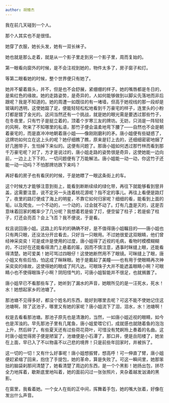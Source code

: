 ```yaml
---
author: 胡臻杰
---
```


我在前几天碰到一个人。

那个人其实也不是很怪。

她穿了衣服，她长头发，她有一双长袜子。

她也就是那么走着，就是从一个影子里走到另一个影子里，周而复始的。

第一眼看向窗外的时候，是不会注视到她的，物件太多了，房子窗子和灯。

等第二眼看她的时候，整个世界便只有她了。

她并不颦着眉头，并不，但是也不会舒展，紧绷绷的样子。她的嘴唇都是冬日的，是紫红色的缘故。她的走路姿势，是奇异的，人如何能够做到以脚尖先落地而非后跟呢？我是不知道的。她的周遭一如既往的有一堵墙，但高于她视线的那一段却是玻璃的透明，这使她踮了足，便能轻轻松松地看到千万豪宅的样子，连里头的小粉灯都是镀了金光的。这间当然还有一个挑战，就是她的眼光需是要透过那些竹子，在冬夜里，只有竹子是挺立着的，顶着个岁寒三友的牌坊。无妨，只消是一阵轻轻的风啊，吹来了不知哪里的私语，那竹子便会温柔地弯下腰了——自然也不会是朝着豪宅的，而是直冲冲地朝着唐小姐——像刚刚磨利的矛。唐小姐便有些疑惑了，这牌坊如何立在这上头的呢？她仔细瞧了瞧，原来是钉上去的，还细细密密地捆了好几圈带子，生怕掉下来似的。这便有问题了。那唐小姐如何透过那竹林而看到那千万豪宅呢？对了，方才是说过的，唐小姐走路的姿势很是奇异，这使她能一边向前，一边上上下下的，一切问题便有了万能解法。唐小姐能一动一动，你这竹子还能一动一动吗？不怕那牌坊跌下来吗？

再好看的房子也有看厌的时候，于是她瞟了一眼这条街上的车。

这个时候方才能够注意到街上，能看到断断续续的绿化带，再往下就能够看到窨井盖，这需要注意，说不定另一头连着桃花源呢？指不定的事儿。再往上看便是路灯了，夜里的路灯便成了海上的明星，不靠它如何归家呢？细细的看，能看到上面的垢，以及爬虫，一个不动的，一个动的，过会就不动了。灯有几盏是灭的，这是否意味着回家的概率少了几分呢？我想着若是偷了灯，便空留了柱子；若是偷了柱子，灯还会亮否？会上飞否？我不便说，于是看。

权且说回唐小姐。这路上的车的的确确不好，是不值得唐小姐瞩目的——唐小姐也只有两只眼，还没法分开岔看去，只好当一只眼用。不过她很爱这双眼睛，他们曾经神采奕奕！可是或许是使用的过度，唐小姐得了近视的毛病，看物时模模糊糊的，不过好在还能看得清门上悬着的匾，因而不慎注意，遇事时眯缝上眼，还能看得清楚。她可爱美！她可骂过四眼仔！这使她断然用不了眼镜。可眯缝上了眼，唐小姐又有些后怕，怕这成了眯眯眼。她于是戴起了美瞳——也有用于使眼睛再次神采奕奕的缘故，这使得她的眼成了阿凡达。可眼珠子大并不能遮盖眼睛小啊？可眼睛小也不使得眼珠子小啊？阴阳怪气的，可唐小姐智能并不很足，也就搁置了。

唐小姐早已不看那些车了，她听到了漏水的声音，她眼所见的是一汪死水，死水！水！她想起家乡的池塘了。

那池塘不见得多好，都没个姓名的东西，能好到哪里去呢？可这不能不使她记住这池塘啊，除了这池子，哪里又有她的家呢？唐小姐流下了泪，泪水，水！池塘啊！

权是去看看那池塘。那池子原先也是清澈的，当然，一如唐小姐近视的眼睛，如今也是浑浊的。早先那池子里有几尾鱼，唐小姐爱喂它们，成就感也就随着鱼的泡泡上升，然后碎了。有些夏天还有过些荷花荷叶，可惜没有梵婀玲上奏着的名曲。这时唐小姐觉得房子便是陋室了，池塘便是小石潭了，那口井，便是岳阳楼了，她坐在上面，早已入了不以物喜不以己悲的境界！只是前些年回家时，井被拆了。

这一切的一切！又有什么好事呢！唐小姐想振臂，想高呼！可一伸直了臂，唐小姐便赶紧缩了回来，抱住了手提包，她的革命，算是失败了。可这一瞬间里，她那笨拙的脑袋刹那间清楚了，她看清楚了周边的东西，是一个个黑影！她扬出包，拼尽全力地挥着，歇斯底里地叫着，她的面前闪过一张张照片，夹杂着越发汹涌的黑影。

在窗里，我看着她。一个女人在街的正中间，挥舞着手包，她的嘴大张着，好像在发出什么声音。
